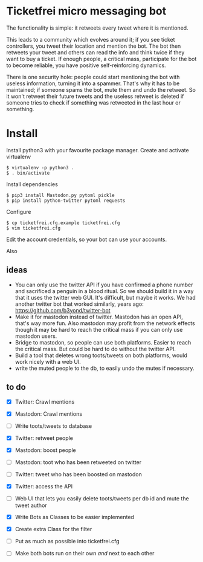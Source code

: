 # Ticketfrei micro messaging bot

<!-- This mastodon/twitter bot has one purpose - breaking the law. -->

The functionality is simple: it retweets every tweet where it is mentioned.

This leads to a community which evolves around it; if you see ticket controllers, you tweet their location and mention the bot. The bot then retweets your tweet and others can read the info and think twice if they want to buy a ticket. If enough people, a critical mass, participate for the bot to become reliable, you have positive self-reinforcing dynamics.

There is one security hole: people could start mentioning the bot with useless information, turning it into a spammer. That's why it has to be maintained; if someone spams the bot, mute them and undo the retweet. So it won't retweet their future tweets and the useless retweet is deleted if someone tries to check if something was retweeted in the last hour or something.


# Install

Install python3 with your favourite package manager.
Create and activate virtualenv
```shell
$ virtualenv -p python3 .
$ . bin/activate
```
Install dependencies
```shell
$ pip3 install Mastodon.py pytoml pickle
$ pip install python-twitter pytoml requests
```
Configure
```shell
$ cp ticketfrei.cfg.example ticketfrei.cfg
$ vim ticketfrei.cfg
```
Edit the account credentials, so your bot can use your accounts.

Also 

## ideas

* You can only use the twitter API if you have confirmed a phone number and sacrificed a penguin in a blood ritual. So we should build it in a way that it uses the twitter web GUI. It's difficult, but maybe it works. We had another twitter bot that worked similarly, years ago: https://github.com/b3yond/twitter-bot
* Make it for mastodon instead of twitter. Mastodon has an open API, that's way more fun. Also mastodon may profit from the network effects though it may be hard to reach the critical mass if you can only use mastodon users. 
* Bridge to mastodon, so people can use both platforms. Easier to reach the critical mass. But could be hard to do without the twitter API.
* Build a tool that deletes wrong toots/tweets on both platforms, would work nicely with a web UI.
* write the muted people to the db, to easily undo the mutes if necessary.

## to do

- [x] Twitter: Crawl mentions
- [x] Mastodon: Crawl mentions
- [ ] Write toots/tweets to database
- [x] Twitter: retweet people
- [x] Mastodon: boost people
- [ ] Mastodon: toot who has been retweeted on twitter
- [ ] Twitter: tweet who has been boosted on mastodon
- [x] Twitter: access the API
- [ ] Web UI that lets you easily delete toots/tweets per db id and mute the tweet author
- [x] Write Bots as Classes to be easier implemented
- [x] Create extra Class for the filter
- [ ] Put as much as possible into ticketfrei.cfg
- [ ] Make both bots run on their own *and* next to each other


